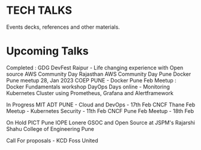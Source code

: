 # TECH TALKS

Events decks, references and other materials.


# Upcoming Talks


Completed :
GDG DevFest Raipur - Life changing experience with Open source
AWS Community Day Rajasthan
AWS Community Day Pune
Docker Pune meetup 28, Jan 2023
COEP PUNE - Docker Pune Feb Meetup : Docker Fundamentals workshop
DayOps Days online  - Monitoring Kubernetes Cluster using Prometheus, Grafana and Alertframework

In Progress
MIT ADT PUNE - Cloud and DevOps - 17th Feb
CNCF Thane Feb Meetup - Kubernetes Security - 11th Feb
CNCF Pune Feb Meetup - 18th Feb

On Hold
PICT Pune
IOPE Lonere
GSOC and Open Source at JSPM's Rajarshi Shahu College of Engineering Pune

Call For proposals - 
KCD
Foss United
